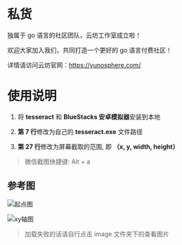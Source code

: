 # 私货

独属于 go 语言的社区团队，云坊工作室成立啦！

欢迎大家加入我们，共同打造一个更好的 go 语言付费社区！

详情请访问云坊官网：https://yunosphere.com/

# 使用说明

1. 将 **tesseract** 和 **BlueStacks 安卓模拟器**安装到本地

2. **第 7 行**修改为自己的 **tesseract.exe** 文件路径

3. **第 27 行**修改为屏幕截取的范围, 即 **（x, y, width, height）**

> 微信截图快捷键: Alt + a

## 参考图

![起点图](img/start.png "起点图")

![xy轴图](img/xyframe.png "xy轴图")

> 加载失败的话请自行点击 image 文件夹下的查看图片
